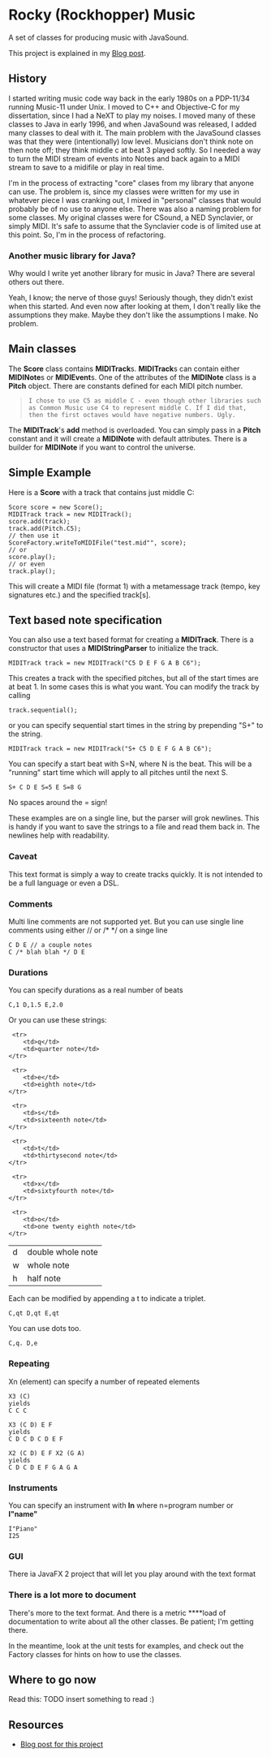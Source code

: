 # Rocky (Rockhopper) Music


A set of classes for producing music with JavaSound.

This project is explained in my [Blog post](http://rockhoppertech.com/blog/rockymusic).

## History


I started writing music code way back in the early 1980s on a PDP-11/34 running Music-11 under Unix.
I moved to C++ and Objective-C for my dissertation, since I had a NeXT to play my noises. I moved many of these 
classes to Java in early 1996, and when JavaSound was released, I added many classes to deal with it. The main problem
with the JavaSound classes was that they were (intentionally) low level. 
Musicians don't think note on then note off; they think 
middle c at beat 3 played softly. 
So I needed a way to turn the MIDI stream of events into Notes and back again to a MIDI stream to 
save to a midifile or play in real time.

I'm in the process of extracting "core" clases from my library that anyone can use. The problem is, since my classes were written for my use in whatever piece I was cranking out, I mixed in "personal" classes that would probably be of no use to anyone else. There was also a naming problem for some classes. My original classes were for CSound, a NED Synclavier, or simply MIDI. It's safe to assume that the Synclavier code is of limited use at this point. So, I'm in the process of refactoring.

### Another music library for Java?

Why would I write yet another library for music in Java? There are several others out there.

Yeah, I know; the nerve of those guys! Seriously though, they didn't exist when this started. And even now after looking at them, I don't really like the assumptions they make. Maybe they don't like the assumptions I make. No problem.

## Main classes

The **Score** class contains **MIDITrack**s. **MIDITrack**s can contain either **MIDINote**s or **MIDIEvent**s. One of the attributes of the **MIDINote** class is a **Pitch** object. There are constants defined for each MIDI pitch number. 

> `I chose to use C5 as middle C - even though other libraries such as Common Music use C4 to represent middle C. If I did that, then the first octaves would have negative numbers. Ugly.`

The **MIDITrack**'s **add** method is overloaded. You can simply pass in a **Pitch** constant and it will create a **MIDINote** with default attributes. There is a builder for **MIDINote** if you want to control the universe.


## Simple Example

Here is a **Score** with a track that contains just middle C:

	Score score = new Score();
	MIDITrack track = new MIDITrack();
	score.add(track);
	track.add(Pitch.C5);
	// then use it
	ScoreFactory.writeToMIDIFile("test.mid"", score);
	// or
	score.play();
	// or even
	track.play();

This will create a MIDI file (format 1) with a metamessage track (tempo, key signatures etc.) and the specified track[s].

## Text based note specification

You can also use a text based format for creating a **MIDITrack**. There is a constructor that uses a **MIDIStringParser** to initialize the track.

	MIDITrack track = new MIDITrack("C5 D E F G A B C6");

This creates a track with the specified pitches, but all of the start times are at beat 1. In some cases this is what you want. You can modify the track by calling

	track.sequential();

or you can specify sequential start times in the string by prepending "S+" to the string.

	MIDITrack track = new MIDITrack("S+ C5 D E F G A B C6");

You can specify a start beat with S=N, where N is the beat. This will be a "running"	start time which will apply to all pitches until the next S.

	S+ C D E S=5 E S=8 G
	
No spaces around the = sign!

These examples are on a single line, but the parser will grok newlines. This is handy if you want to save the strings to a file and read them back in. The newlines help with readability.

### Caveat

This text format is simply a way to create tracks quickly. It is not intended to be a full language or even a DSL.

### Comments

Multi line comments are not supported yet. But you can
use single line comments using either // or /* */ on a singe line

	C D E // a couple notes
	C /* blah blah */ D E
	

### Durations

You can specify durations as a real number of beats

	C,1 D,1.5 E,2.0

Or you can use these strings:

<table>
    <tr>
        <td>d</td>
        <td>double whole note</td>
    </tr>
     <tr>
        <td>w</td>
        <td>whole note</td>
    </tr>
    <tr>
        <td>h</td>
        <td>half note</td>
    </tr>

     <tr>
        <td>q</td>
        <td>quarter note</td>
    </tr>

     <tr>
        <td>e</td>
        <td>eighth note</td>
    </tr>

     <tr>
        <td>s</td>
        <td>sixteenth note</td>
    </tr>

     <tr>
        <td>t</td>
        <td>thirtysecond note</td>
    </tr>

     <tr>
        <td>x</td>
        <td>sixtyfourth note</td>
    </tr>

     <tr>
        <td>o</td>
        <td>one twenty eighth note</td>
    </tr>

</table>

Each can be modified by appending a t to indicate a triplet.

	C,qt D,qt E,qt
	
You can use dots too.

	C,q. D,e
	
### Repeating

Xn (element) can specify a number of repeated elements

	X3 (C)
	yields
	C C C
	
	X3 (C D) E F
	yields
	C D C D C D E F
	
	X2 (C D) E F X2 (G A)
	yields
	C D C D E F G A G A
	
### Instruments

You can specify an instrument with **In** where n=program number or **I"name"**

	I"Piano"
	I25
	
### GUI

There ia JavaFX 2 project that will let you play around with the text format
	
### There is a lot more to document

There's more to the text format. And there is a metric ****load of documentation to write about all the other classes.
Be patient; I'm getting there.

In the meantime, look at the unit tests for examples, and check out the Factory classes for hints on how to use the classes.

## Where to go now

Read this: TODO insert something to read :)


## Resources

- [Blog post for this project](http://rockhoppertech.com/blog/rockymusic)



